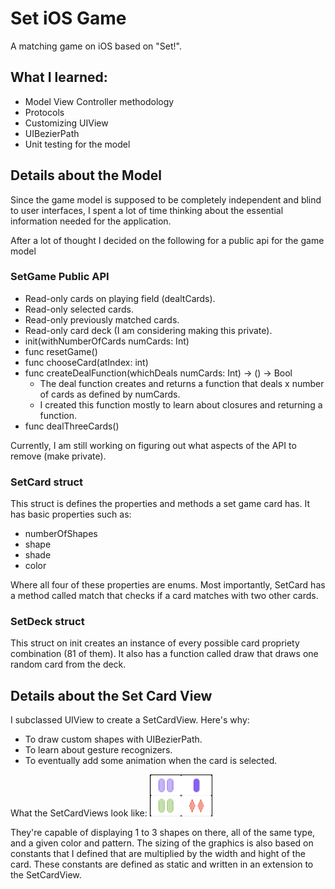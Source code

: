 
# Set iOS Game
A matching game on iOS based on "Set!".

## What I learned:
- Model View Controller methodology
- Protocols
- Customizing UIView
- UIBezierPath
- Unit testing for the model

## Details about the Model
Since the game model is supposed to be completely independent and blind to user interfaces, I spent a lot of time thinking about the essential information needed for the application.

After a lot of thought I decided on the following for a public api for the game model

### SetGame Public API
- Read-only cards on playing field (dealtCards).
- Read-only selected cards.
- Read-only previously matched cards.
- Read-only card deck (I am considering making this private).
- init(withNumberOfCards numCards: Int)
- func resetGame()
- func chooseCard(atIndex: int)
- func createDealFunction(whichDeals numCards: Int) -> () -> Bool
  - The deal function creates and returns a function that deals x number of cards as defined by numCards.
  - I created this function mostly to learn about closures and returning a function.
- func dealThreeCards()

Currently, I am still working on figuring out what aspects of the API to remove (make private).

### SetCard struct
This struct is defines the properties and methods a set game card has. 
It has basic properties such as:
- numberOfShapes
- shape
- shade
- color

Where all four of these properties are enums.
Most importantly, SetCard has a method called match that checks if a card matches with two other cards.

### SetDeck struct
This struct on init creates an instance of every possible card propriety combination (81 of them).
It also has a function called draw that draws one random card from the deck.

## Details about the Set Card View
I subclassed UIView to create a SetCardView.
Here's why:
- To draw custom shapes with UIBezierPath.
- To learn about gesture recognizers.
- To eventually add some animation when the card is selected.

What the SetCardViews look like:
  <img src="https://github.com/SGuduru96/set/blob/master/readme_assets/shape_4.png" width = "100" alt="4 cards with shapes on them. From top left: 2 striped purple ovals, 1 solid purple oval, 2 striped green ovals, 2 striped red diamonds."/>
  
They're capable of displaying 1 to 3 shapes on there, all of the same type, and a given color and pattern.
The sizing of the graphics is also based on constants that I defined that are multiplied by the width and hight of the card.
These constants are defined as static and written in an extension to the SetCardView.
